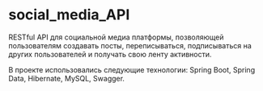 # social_media_API
RESTful API для социальной медиа платформы, позволяющей пользователям создавать посты, переписываться, подписываться на других пользователей и получать свою ленту активности.

В проекте использовались следующие технологии: Spring Boot, Spring Data, Hibernate, MySQL, Swagger.
